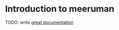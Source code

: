 # Introduction to meeruman

TODO: write [great documentation](http://jacobian.org/writing/what-to-write/)
